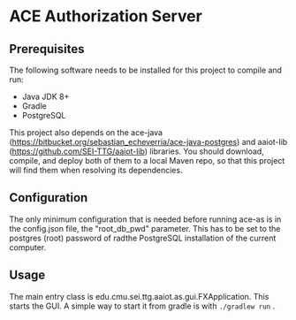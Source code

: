 # ACE Authorization Server

## Prerequisites
The following software needs to be installed for this project to compile and run:
* Java JDK 8+
* Gradle
* PostgreSQL

This project also depends on the ace-java (https://bitbucket.org/sebastian_echeverria/ace-java-postgres) and aaiot-lib (https://github.com/SEI-TTG/aaiot-lib) libraries. You should download, compile, and deploy both of them to a local Maven repo, so that this project will find them when resolving its dependencies.
 
## Configuration
The only minimum configuration that is needed before running ace-as is in the config.json file, the "root_db_pwd" parameter. This has to be set to the postgres (root) password of radthe PostgreSQL installation of the current computer.
 
## Usage
The main entry class is edu.cmu.sei.ttg.aaiot.as.gui.FXApplication. This starts the GUI. A simple way to start it from gradle is with `./gradlew run` .
